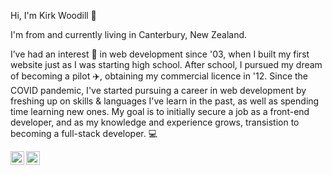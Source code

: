 Hi, I'm Kirk Woodill 👋 

I'm from and currently living in Canterbury, New Zealand.

I’ve had an interest 👀 in web development since '03, when I built my first website just as I was starting high school. After school, I pursued my dream of becoming a pilot :airplane:, obtaining my commercial licence in '12. Since the COVID pandemic, I've started pursuing a career in web development by freshing up on skills & languages I've learn in the past, as well as spending time learning new ones. My goal is to initially secure a job as a front-end developer, and as my knowledge and experience grows, transistion to becoming a full-stack developer.  :computer:


<a href="https://www.linkedin.com/in/kirk-woodill/">
  <img align="left" alt="Kirk's LinkedIN" width="22px" src="https://raw.githubusercontent.com/peterthehan/peterthehan/master/assets/linkedin.svg" />
</a>
<a href="https://www.reddit.com/user/zk_captkirk">
  <img align="left" alt="Kirk's Reddit" width="22px" src="https://raw.githubusercontent.com/peterthehan/peterthehan/master/assets/reddit.svg" />
</a>
